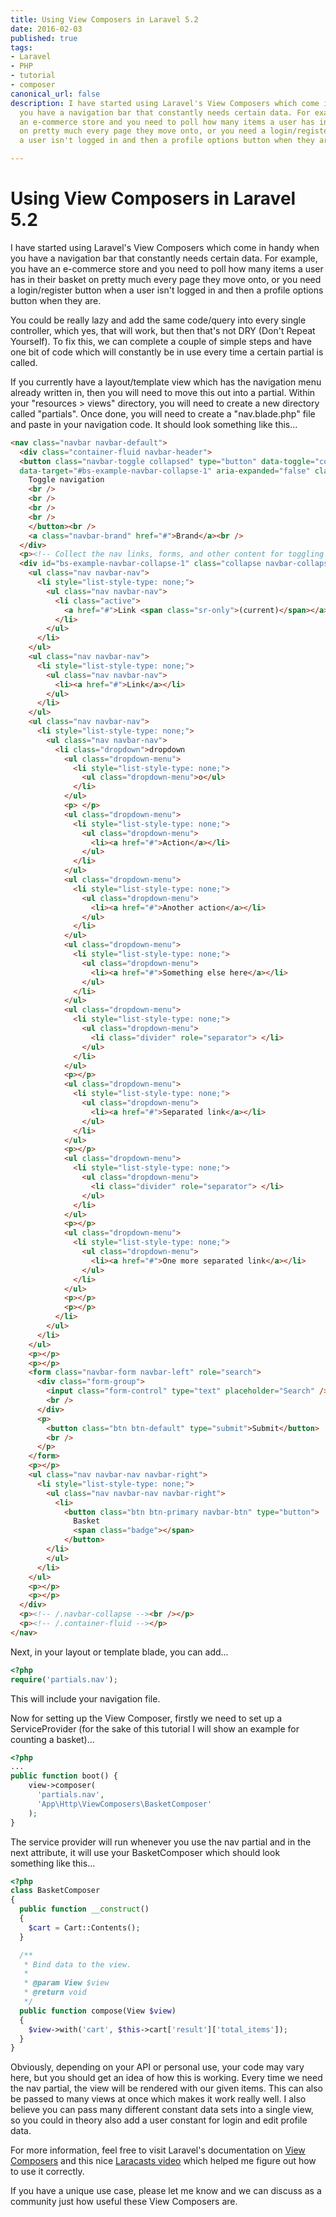 ```yaml
---
title: Using View Composers in Laravel 5.2
date: 2016-02-03
published: true
tags:
- Laravel
- PHP
- tutorial
- composer
canonical_url: false
description: I have started using Laravel's View Composers which come in handy when
  you have a navigation bar that constantly needs certain data. For example, you have
  an e-commerce store and you need to poll how many items a user has in their basket
  on pretty much every page they move onto, or you need a login/register button when
  a user isn't logged in and then a profile options button when they are.

---
```

# Using View Composers in Laravel 5.2

I have started using Laravel's View Composers which come in handy when you have a navigation bar that constantly needs
certain data. For example, you have an e-commerce store and you need to poll how many items a user has in their basket
on pretty much every page they move onto, or you need a login/register button when a user isn't logged in and then a
profile options button when they are.

You could be really lazy and add the same code/query into every single controller, which yes, that will work, but then
that's not DRY (Don't Repeat Yourself). To fix this, we can complete a couple of simple steps and have one bit of code
which will constantly be in use every time a certain partial is called.

If you currently have a layout/template view which has the navigation menu already written in, then you will need to
move this out into a partial. Within your "resources > views" directory, you will need to create a new directory called
"partials". Once done, you will need to create a "nav.blade.php" file and paste in your navigation code. It should look
something like this...

```html
<nav class="navbar navbar-default">
  <div class="container-fluid navbar-header">
  <button class="navbar-toggle collapsed" type="button" data-toggle="collapse"
  data-target="#bs-example-navbar-collapse-1" aria-expanded="false" class="sr-only">
    Toggle navigation
    <br />
    <br />
    <br />
    <br />
    </button><br />
    <a class="navbar-brand" href="#">Brand</a><br />
  </div>
  <p><!-- Collect the nav links, forms, and other content for toggling --><br /></p>
  <div id="bs-example-navbar-collapse-1" class="collapse navbar-collapse">
    <ul class="nav navbar-nav">
      <li style="list-style-type: none;">
        <ul class="nav navbar-nav">
          <li class="active">
            <a href="#">Link <span class="sr-only">(current)</span></a>
          </li>
        </ul>
      </li>
    </ul>
    <ul class="nav navbar-nav">
      <li style="list-style-type: none;">
        <ul class="nav navbar-nav">
          <li><a href="#">Link</a></li>
        </ul>
      </li>
    </ul>
    <ul class="nav navbar-nav">
      <li style="list-style-type: none;">
        <ul class="nav navbar-nav">
          <li class="dropdown">dropdown
            <ul class="dropdown-menu">
              <li style="list-style-type: none;">
                <ul class="dropdown-menu">o</ul>
              </li>
            </ul>
            <p> </p>
            <ul class="dropdown-menu">
              <li style="list-style-type: none;">
                <ul class="dropdown-menu">
                  <li><a href="#">Action</a></li>
                </ul>
              </li>
            </ul>
            <ul class="dropdown-menu">
              <li style="list-style-type: none;">
                <ul class="dropdown-menu">
                  <li><a href="#">Another action</a></li>
                </ul>
              </li>
            </ul>
            <ul class="dropdown-menu">
              <li style="list-style-type: none;">
                <ul class="dropdown-menu">
                  <li><a href="#">Something else here</a></li>
                </ul>
              </li>
            </ul>
            <ul class="dropdown-menu">
              <li style="list-style-type: none;">
                <ul class="dropdown-menu">
                  <li class="divider" role="separator"> </li>
                </ul>
              </li>
            </ul>
            <p></p>
            <ul class="dropdown-menu">
              <li style="list-style-type: none;">
                <ul class="dropdown-menu">
                  <li><a href="#">Separated link</a></li>
                </ul>
              </li>
            </ul>
            <p></p>
            <ul class="dropdown-menu">
              <li style="list-style-type: none;">
                <ul class="dropdown-menu">
                  <li class="divider" role="separator"> </li>
                </ul>
              </li>
            </ul>
            <p></p>
            <ul class="dropdown-menu">
              <li style="list-style-type: none;">
                <ul class="dropdown-menu">
                  <li><a href="#">One more separated link</a></li>
                </ul>
              </li>
            </ul>
            <p></p>
            <p></p>
          </li>
        </ul>
      </li>
    </ul>
    <p></p>
    <p></p>
    <form class="navbar-form navbar-left" role="search">
      <div class="form-group">
        <input class="form-control" type="text" placeholder="Search" />
        <br />
      </div>
      <p>
        <button class="btn btn-default" type="submit">Submit</button>
        <br />
      </p>
    </form>
    <p></p>
    <ul class="nav navbar-nav navbar-right">
      <li style="list-style-type: none;">
        <ul class="nav navbar-nav navbar-right">
          <li>
            <button class="btn btn-primary navbar-btn" type="button">
              Basket
              <span class="badge"></span>
            </button>
        </li>
        </ul>
      </li>
    </ul>
    <p></p>
    <p></p>
  </div>
  <p><!-- /.navbar-collapse --><br /></p>
  <p><!-- /.container-fluid --></p>
</nav>
```

Next, in your layout or template blade, you can add...
```php
<?php
require('partials.nav');
```

This will include your navigation file.

Now for setting up the View Composer, firstly we need to set up a ServiceProvider (for the sake of this tutorial I will
show an example for counting a basket)...

```php
<?php
...
public function boot() {
    view->composer(
      'partials.nav',
      'App\Http\ViewComposers\BasketComposer'
    );
}
```

The service provider will run whenever you use the nav partial and in the next attribute, it will use your
BasketComposer which should look something like this...

```php
<?php
class BasketComposer
{
  public function __construct()
  {
    $cart = Cart::Contents();
  }

  /**
   * Bind data to the view.
   *
   * @param View $view
   * @return void
   */
  public function compose(View $view)
  {
    $view->with('cart', $this->cart['result']['total_items']);
  }
}
```

Obviously, depending on your API or personal use, your code may vary here, but you should get an idea of how this is working. Every time we need the nav partial, the view will be rendered with our given items. This can also be passed to many views at once which makes it work really well. I also believe you can pass many different constant data sets into a single view, so you could in theory also add a user constant for login and edit profile data.

For more information, feel free to visit Laravel's documentation on [View Composers](https://laravel.com/docs/5.2/views#view-composers) and this nice [Laracasts video](https://laracasts.com/series/laravel-5-fundamentals/episodes/25) which helped me figure out how to use it correctly.

If you have a unique use case, please let me know and we can discuss as a community just how useful these View Composers are.
